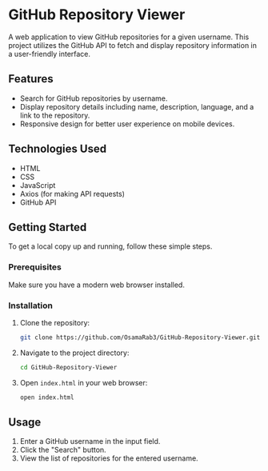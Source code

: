 # GitHub Repository Viewer

A web application to view GitHub repositories for a given username. This project utilizes the GitHub API to fetch and display repository information in a user-friendly interface.

## Features

- Search for GitHub repositories by username.
- Display repository details including name, description, language, and a link to the repository.
- Responsive design for better user experience on mobile devices.

## Technologies Used

- HTML
- CSS
- JavaScript
- Axios (for making API requests)
- GitHub API

## Getting Started

To get a local copy up and running, follow these simple steps.

### Prerequisites

Make sure you have a modern web browser installed.

### Installation

1. Clone the repository:
    ```sh
    git clone https://github.com/OsamaRab3/GitHub-Repository-Viewer.git
    ```

2. Navigate to the project directory:
    ```sh
    cd GitHub-Repository-Viewer
    ```

3. Open `index.html` in your web browser:
    ```sh
    open index.html
    ```

## Usage

1. Enter a GitHub username in the input field.
2. Click the "Search" button.
3. View the list of repositories for the entered username.




